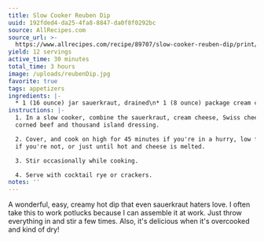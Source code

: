 ```yaml
---
title: Slow Cooker Reuben Dip
uuid: 192fded4-da25-4fa8-8847-da0f8f0292bc
source: AllRecipes.com
source_url: >-
  https://www.allrecipes.com/recipe/89707/slow-cooker-reuben-dip/print/?recipeType=Recipe&servings=12&isMetric=false
yield: 12 servings
active_time: 30 minutes
total_time: 3 hours
image: /uploads/reubenDip.jpg
favorite: true
tags: appetizers
ingredients: |-
  * 1 (16 ounce) jar sauerkraut, drained\n* 1 (8 ounce) package cream cheese, softened\n* 2 cups shredded Swiss cheese\n* 1 (8 ounce) package cream cheese, softened\n* 2 cups shredded Swiss cheese\n* 2 cups shredded cooked corned beef\n* 1/4 cup thousand island dressing\n* 1/4 cup thousand island dressing
instructions: |-
  1. In a slow cooker, combine the sauerkraut, cream cheese, Swiss cheese,
  corned beef and thousand island dressing. 

  2. Cover, and cook on high for 45 minutes if you're in a hurry, low for longer
  if you're not, or just until hot and cheese is melted. 

  3. Stir occasionally while cooking. 

  4. Serve with cocktail rye or crackers.
notes: ''
---
```

A wonderful, easy, creamy hot dip that even sauerkraut haters love. I often take this to work potlucks because I can assemble it at work. Just throw everything in and stir a few times. Also, it's delicious when it's overcooked and kind of dry!
